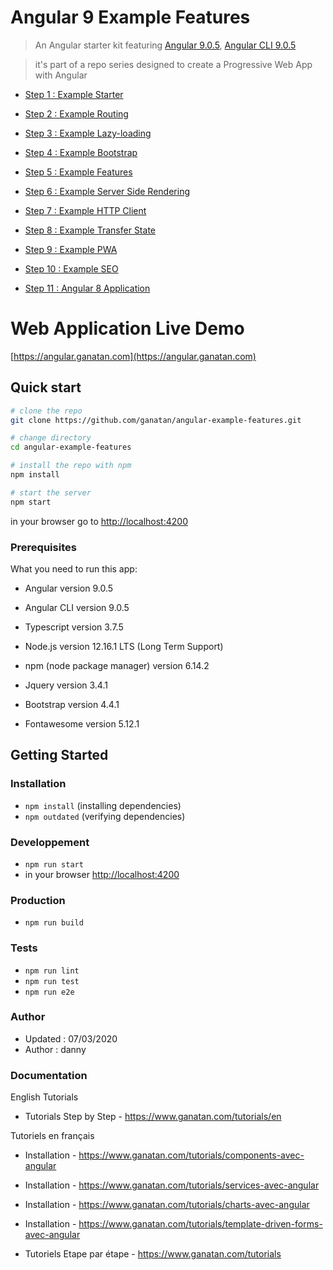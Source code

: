 # Angular 9 Example Features

> An Angular starter kit featuring [Angular 9.0.5](https://angular.io), [Angular CLI 9.0.5](https://cli.angular.io/)

> it's part of a repo series designed to create a Progressive Web App with Angular

* [Step 1 : Example Starter](https://github.com/ganatan/angular-example-starter)
* [Step 2 : Example Routing](https://github.com/ganatan/angular-example-routing)
* [Step 3 : Example Lazy-loading](https://github.com/ganatan/angular-example-lazy-loading)
* [Step 4 : Example Bootstrap](https://github.com/ganatan/angular-example-bootstrap)
* [Step 5 : Example Features](https://github.com/ganatan/angular-features)
* [Step 6 : Example Server Side Rendering](https://github.com/ganatan/angular-example-ssr)
* [Step 7 : Example HTTP Client](https://github.com/ganatan/angular-example-httpclient)
* [Step 8 : Example Transfer State](https://github.com/ganatan/angular-example-transferstate)
* [Step 9 : Example PWA](https://github.com/ganatan/angular-example-pwa)
* [Step 10 : Example SEO](https://github.com/ganatan/angular-example-seo)

* [Step 11 : Angular 8 Application](https://github.com/ganatan/angular8-app)

# Web Application Live Demo
[https://angular.ganatan.com](https://angular.ganatan.com)


## Quick start

```bash
# clone the repo
git clone https://github.com/ganatan/angular-example-features.git

# change directory
cd angular-example-features

# install the repo with npm
npm install

# start the server
npm start

```
in your browser go to [http://localhost:4200](http://localhost:4200) 

### Prerequisites
What you need to run this app:
* Angular version 9.0.5
* Angular CLI version 9.0.5
* Typescript version 3.7.5
* Node.js version 12.16.1 LTS (Long Term Support)
* npm (node package manager) version 6.14.2

* Jquery version 3.4.1
* Bootstrap version 4.4.1
* Fontawesome version 5.12.1


## Getting Started


### Installation
* `npm install` (installing dependencies)
* `npm outdated` (verifying dependencies)

### Developpement
* `npm run start`
* in your browser [http://localhost:4200](http://localhost:4200) 

### Production 
* `npm run build`

### Tests
* `npm run lint`
* `npm run test`
* `npm run e2e`

### Author
* Updated : 07/03/2020
* Author  : danny

### Documentation

English Tutorials
- Tutorials Step by Step - https://www.ganatan.com/tutorials/en

Tutoriels en français
- Installation - https://www.ganatan.com/tutorials/components-avec-angular
- Installation - https://www.ganatan.com/tutorials/services-avec-angular
- Installation - https://www.ganatan.com/tutorials/charts-avec-angular
- Installation - https://www.ganatan.com/tutorials/template-driven-forms-avec-angular

- Tutoriels Etape par étape - https://www.ganatan.com/tutorials
